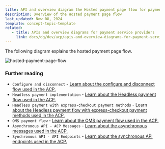 ```yaml
---
title: API and overview diagram the Hosted payment page flow for payment service providers
description: Overview of the Hosted payment page flow
last_updated: Now 08, 2024
template: concept-topic-template
related:
   - title: APIs and overview diagrams for payment service providers
     link: docs/dg/dev/acp/apis-and-overview-diagrams-for-payment-service-providers.html
---
```


The following diagram explains the hosted payment page flow.

![hosted-payment-page-flow](https://spryker.s3.eu-central-1.amazonaws.com/docs/dg/dev/acp/apis-and-overview-diagrams-for-payment-service-providers.md/hosted-payment-page-flow.png)

### Further reading

* `Configure and disconnect` - [Learn about the configure and disconnect flow used in the ACP.](docs/dg/dev/acp/apis-and-overview-diagrams-for-payment-service-providers-configure-and-disconnect.html)
* `Headless payment implementation` - [Learn about the Headless payment flow used in the ACP.](docs/dg/dev/acp/apis-and-overview-diagrams-for-payment-service-providers-headless.html)
* `Headless payment with express-checkout payment methods` - [Learn about the Headless payment flow with express-checkout payment methods used in the ACP.](docs/dg/dev/acp/apis-and-overview-diagrams-for-payment-service-providers-headless-express-checkout.html)
* `OMS payment flow` - [Learn about the OMS payment flow used in the ACP.](docs/dg/dev/acp/apis-and-overview-diagrams-for-payment-service-providers-oms-payment-flow.html)
* `Asynchronous API - ACP Messages` - [Learn about the asynchronous messages used in the ACP.](docs/dg/dev/acp/apis-and-overview-diagrams-for-payment-service-providers-asynchronous-api.html)
* `Synchronous API - API Endpoints` - [Learn about the synchronous API endpoints used in the ACP.](docs/dg/dev/acp/apis-and-overview-diagrams-for-payment-service-providers-synchronous-api.html)